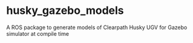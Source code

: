 # husky_gazebo_models
A ROS package to generate models of Clearpath Husky UGV for Gazebo simulator at compile time
